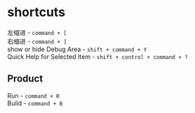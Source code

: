 shortcuts
========

左缩进 - `command + [`    
右缩进 - `command + ]`    
show or hide Debug Area - `shift + command + Y`    
Quick Help for Selected Item - `shift + control + command + ?`

Product
-------

Run - `command + R`    
Build - `command + B`    
